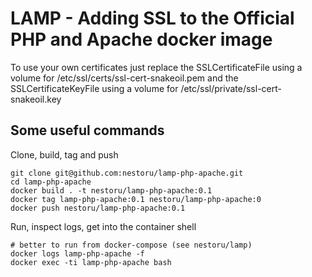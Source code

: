# LAMP - Adding SSL to the Official PHP and Apache docker image
To use your own certificates just replace the SSLCertificateFile using a volume for /etc/ssl/certs/ssl-cert-snakeoil.pem and the SSLCertificateKeyFile using a volume for /etc/ssl/private/ssl-cert-snakeoil.key

## Some useful commands
Clone, build, tag and push
```
git clone git@github.com:nestoru/lamp-php-apache.git
cd lamp-php-apache
docker build . -t nestoru/lamp-php-apache:0.1
docker tag lamp-php-apache:0.1 nestoru/lamp-php-apache:0
docker push nestoru/lamp-php-apache:0.1
```

Run, inspect logs, get into the container shell
```
# better to run from docker-compose (see nestoru/lamp)
docker logs lamp-php-apache -f
docker exec -ti lamp-php-apache bash
```
```

